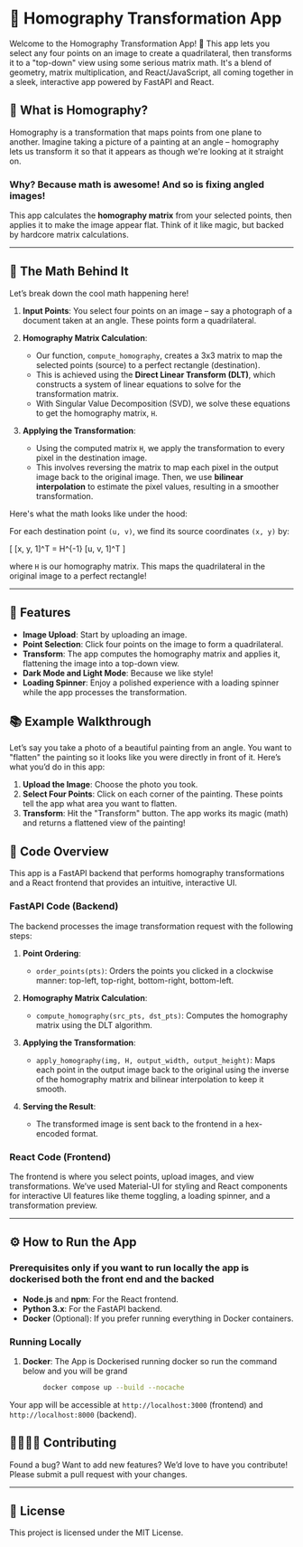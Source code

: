 # 📸 Homography Transformation App

Welcome to the Homography Transformation App! 🎉 This app lets you select any four points on an image to create a quadrilateral, then transforms it to a "top-down" view using some serious matrix math. It's a blend of geometry, matrix multiplication, and React/JavaScript, all coming together in a sleek, interactive app powered by FastAPI and React.

## 🎯 What is Homography?

Homography is a transformation that maps points from one plane to another. Imagine taking a picture of a painting at an angle – homography lets us transform it so that it appears as though we're looking at it straight on.

### Why? Because math is awesome! And so is fixing angled images!

This app calculates the **homography matrix** from your selected points, then applies it to make the image appear flat. Think of it like magic, but backed by hardcore matrix calculations.

---

## 🧠 The Math Behind It

Let’s break down the cool math happening here!

1. **Input Points**: You select four points on an image – say a photograph of a document taken at an angle. These points form a quadrilateral.

2. **Homography Matrix Calculation**:
   - Our function, `compute_homography`, creates a 3x3 matrix to map the selected points (source) to a perfect rectangle (destination).
   - This is achieved using the **Direct Linear Transform (DLT)**, which constructs a system of linear equations to solve for the transformation matrix.
   - With Singular Value Decomposition (SVD), we solve these equations to get the homography matrix, `H`.

3. **Applying the Transformation**:
   - Using the computed matrix `H`, we apply the transformation to every pixel in the destination image.
   - This involves reversing the matrix to map each pixel in the output image back to the original image. Then, we use **bilinear interpolation** to estimate the pixel values, resulting in a smoother transformation.

Here's what the math looks like under the hood:

For each destination point `(u, v)`, we find its source coordinates `(x, y)` by:

\[
[x, y, 1]^T = H^{-1} [u, v, 1]^T
\]

where `H` is our homography matrix. This maps the quadrilateral in the original image to a perfect rectangle!

---

## 🚀 Features

- **Image Upload**: Start by uploading an image.
- **Point Selection**: Click four points on the image to form a quadrilateral.
- **Transform**: The app computes the homography matrix and applies it, flattening the image into a top-down view.
- **Dark Mode and Light Mode**: Because we like style!
- **Loading Spinner**: Enjoy a polished experience with a loading spinner while the app processes the transformation.

## 📚 Example Walkthrough

Let’s say you take a photo of a beautiful painting from an angle. You want to "flatten" the painting so it looks like you were directly in front of it. Here’s what you’d do in this app:

1. **Upload the Image**: Choose the photo you took.
2. **Select Four Points**: Click on each corner of the painting. These points tell the app what area you want to flatten.
3. **Transform**: Hit the "Transform" button. The app works its magic (math) and returns a flattened view of the painting!

## 🔧 Code Overview

This app is a FastAPI backend that performs homography transformations and a React frontend that provides an intuitive, interactive UI.

### FastAPI Code (Backend)

The backend processes the image transformation request with the following steps:

1. **Point Ordering**:
   - `order_points(pts)`: Orders the points you clicked in a clockwise manner: top-left, top-right, bottom-right, bottom-left.
   
2. **Homography Matrix Calculation**:
   - `compute_homography(src_pts, dst_pts)`: Computes the homography matrix using the DLT algorithm.

3. **Applying the Transformation**:
   - `apply_homography(img, H, output_width, output_height)`: Maps each point in the output image back to the original using the inverse of the homography matrix and bilinear interpolation to keep it smooth.

4. **Serving the Result**:
   - The transformed image is sent back to the frontend in a hex-encoded format.

### React Code (Frontend)

The frontend is where you select points, upload images, and view transformations. We’ve used Material-UI for styling and React components for interactive UI features like theme toggling, a loading spinner, and a transformation preview.

---

## ⚙️ How to Run the App

### Prerequisites only if you want to run locally the app is dockerised both the front end and the backed

- **Node.js** and **npm**: For the React frontend.
- **Python 3.x**: For the FastAPI backend.
- **Docker** (Optional): If you prefer running everything in Docker containers.

### Running Locally

1. **Docker**: The App is Dockerised running docker so run the command below and you will be grand 
   ```bash
        docker compose up --build --nocache    
   ```

Your app will be accessible at `http://localhost:3000` (frontend) and `http://localhost:8000` (backend).

## 👩‍💻👨‍💻 Contributing

Found a bug? Want to add new features? We’d love to have you contribute! Please submit a pull request with your changes.

---

## 📜 License

This project is licensed under the MIT License.
